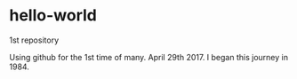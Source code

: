 # hello-world
1st repository

Using github for the 1st time of many.  April 29th 2017.  I began this journey in 1984.
